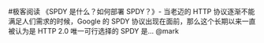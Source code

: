 #极客阅读 《SPDY 是什么？如何部署 SPDY？》- 当老迈的 HTTP 协议逐渐不能满足人们需求的时候，Google 的 SPDY 协议出现在面前，那么这个长期以来一直被认为是 HTTP 2.0 唯一可行选择的 SPDY 是...   @mark ​​​​